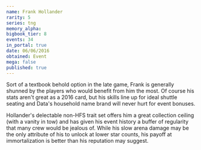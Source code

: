 ```yaml
---
name: Frank Hollander
rarity: 5
series: tng
memory_alpha:
bigbook_tier: 8
events: 34
in_portal: true
date: 06/06/2016
obtained: Event
mega: false
published: true
---
```


Sort of a textbook behold option in the late game, Frank is generally shunned by the players who would benefit from him the most. Of course his stats aren't great as a 2016 card, but his skills line up for ideal shuttle seating and Data's household name brand will never hurt for event bonuses.

Hollander's delectable non-HFS trait set offers him a great collection ceiling (with a vanity in tow) and has given his event history a buffer of regularity that many crew would be jealous of. While his slow arena damage may be the only attribute of his to unlock at lower star counts, his payoff at immortalization is better than his reputation may suggest.
